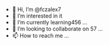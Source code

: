 - 👋 Hi, I’m @fczalex7
- 👀 I’m interested in it
- 🌱 I’m currently learning456 ...
- 💞️ I’m looking to collaborate on 57 ...
- 📫 How to reach me ...

<!---
fczalex7/fczalex7 is a ✨ special ✨ repository because its `README.md` (this file) appears on your GitHub profile.
You can click the Preview link to take a look at your changes.
--->
